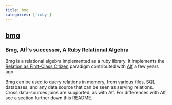 ```yaml
---
title: bmg
categories: ['ruby']
---
```

## [bmg](https://github.com/enspirit/bmg)

### Bmg, Alf's successor, A Ruby Relational Algebra


Bmg is a relational algebra implemented as a ruby library. It implements the
[Relation as First-Class Citizen](http://www.try-alf.org/blog/2013-10-21-relations-as-first-class-citizen)
paradigm contributed with [Alf](http://www.try-alf.org/) a few years ago.

Bmg can be used to query relations in memory, from various files, SQL databases,
and any data source that can be seen as serving relations. Cross data-sources
joins are supported, as with Alf. For differences with Alf, see a section
further down this README.
